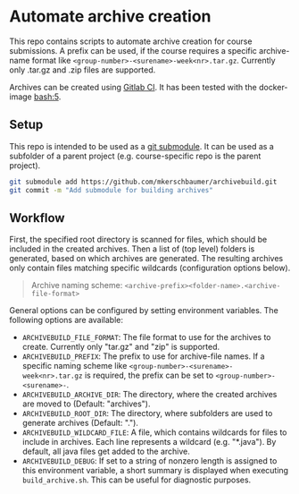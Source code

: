 # Automate archive creation

This repo contains scripts to automate archive creation for course submissions.
A prefix can be used, if the course requires a specific archive-name format
like `<group-number>-<surename>-week<nr>.tar.gz`. Currently only .tar.gz and
.zip files are supported.

Archives can be created using [Gitlab CI](https://docs.gitlab.com/ee/ci/). It
has been tested with the docker-image [bash:5](https://hub.docker.com/_/bash).

## Setup

This repo is intended to be used as a
[git submodule](https://git-scm.com/book/en/v2/Git-Tools-Submodules). It can be
used as a subfolder of a parent project (e.g. course-specific repo is the parent
project).

```bash
git submodule add https://github.com/mkerschbaumer/archivebuild.git
git commit -m "Add submodule for building archives"
```

## Workflow

First, the specified root directory is scanned for files, which should be
included in the created archives. Then a list of (top level) folders is
generated, based on which archives are generated. The resulting archives only
contain files matching specific wildcards (configuration options below).

> Archive naming scheme: `<archive-prefix><folder-name>.<archive-file-format>`

General options can be configured by setting environment variables. The
following options are available:

+ `ARCHIVEBUILD_FILE_FORMAT`: The file format to use for the archives to
    create. Currently only "tar.gz" and "zip" is supported.
+ `ARCHIVEBUILD_PREFIX`: The prefix to use for archive-file names. If a
    specific naming scheme like `<group-number>-<surename>-week<nr>.tar.gz` is
    required, the prefix can be set to `<group-number>-<surename>-`. 
+ `ARCHIVEBUILD_ARCHIVE_DIR`: The directory, where the created archives are
    moved to (Default: "archives").
+ `ARCHIVEBUILD_ROOT_DIR`: The directory, where subfolders are used to generate
    archives (Default: ".").
+ `ARCHIVEBUILD_WILDCARD_FILE`: A file, which contains wildcards for files to
    include in archives. Each line represents a wildcard (e.g. "*.java"). By
    default, all java files get added to the archive.
+ `ARCHIVEBUILD_DEBUG`: If set to a string of nonzero length is assigned to
    this environment variable, a short summary is displayed when executing
    `build_archive.sh`. This can be useful for diagnostic purposes.

